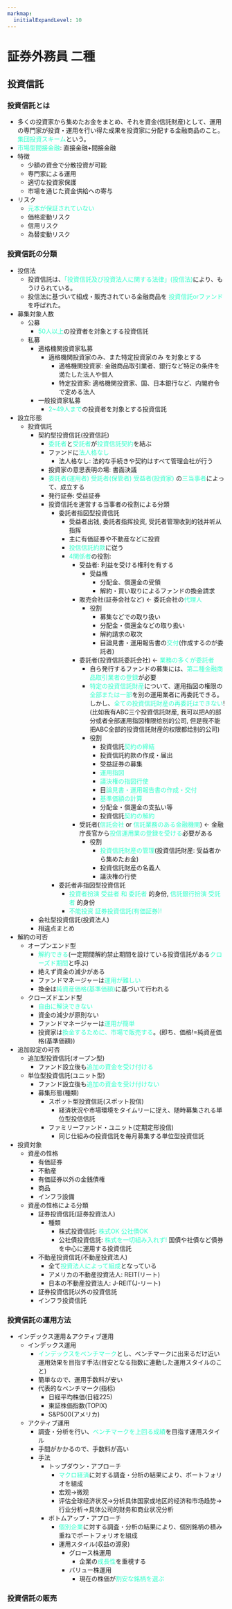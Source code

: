 ```yaml
---
markmap:
  initialExpandLevel: 10
---
```


# 証券外務員 二種

## 投資信託
### 投資信託とは
  - 多くの投資家から集めたお金をまとめ、それを資金(信託財産)として、運用の専門家が投資・運用を行い得た成果を投資家に分配する金融商品のこと。<font color='#33FFCC'>集団投資スキーム</font>という。
  - <font color='#33FFCC'>市場型間接金融</font>: 直接金融+間接金融
  - 特徴
    - 少額の資金で分散投資が可能
    - 専門家による運用
    - 適切な投資家保護
    - 市場を通じた資金供給への寄与
  - リスク
    - <font color='#33FFCC'>元本が保証されていない</font>
    - 価格変動リスク
    - 信用リスク
    - 為替変動リスク

### 投資信託の分類
  - 投信法
    - 投資信託は、<font color='#33FFCC'>「投資信託及び投資法人に関する法律」(投信法)</font>により、もうけられている。
    - 投信法に基づいて組成・販売されている金融商品を <font color='#33FFCC'>投資信託orファンド</font> を呼ばれた。
  - 募集対象人数
    - 公募
      - <font color='#33FFCC'>50人以上</font>の投資者を対象とする投資信託
    - 私募
      - 適格機関投資家私募
        - 適格機関投資家のみ、また特定投資家のみ を対象とする
          - 適格機関投資家: 金融商品取引業者、銀行など特定の条件を満たした法人や個人 
          - 特定投資家: 適格機関投資家、国、日本銀行など、内閣府令で定める法人
      - 一般投資家私募
        - <font color='#33FFCC'>2~49人まで</font>の投資者を対象とする投資信託
  - 設立形態
    - 投資信託
      - 契約型投資信託(投資信託)
        - <font color='#33FFCC'>委託者</font>と<font color='#33FFCC'>受託者</font>が<font color='#33FFCC'>投資信託契約</font>を結ぶ
        - ファンドに<font color='#33FFCC'>法人格なし</font>
          - 法人格なし: 法的な手続きや契約はすべて管理会社が行う
        - 投資家の意思表明の場: 書面決議
        - <font color='#33FFCC'>委託者(運用者) 受託者(保管者) 受益者(投資家)</font> の<font color='#33FFCC'>三当事者</font>によって、成立する
        - 発行証券: 受益証券
        - 投資信託を運営する当事者の役割による分類
          - 委託者指図型投資信託
            - 受益者出钱, 委託者指挥投资, 受託者管理收到的钱并听从指挥
            - 主に有価証券や不動産などに投資
            - <font color='#33FFCC'>投信信託約款</font>に従う
            - <font color='#33FFCC'>4関係者</font>の役割:
              - 受益者: 利益を受ける権利を有する
                - 受益権
                  - 分配金、償還金の受領
                  - 解約・買い取りによるファンドの換金請求
              - 販売会社(証券会社など) ← 委託会社の<font color='#33FFCC'>代理人</font>
                - 役割
                  - 募集などでの取り扱い
                  - 分配金・償還金などの取り扱い
                  - 解約請求の取次
                  - 目論見書・運用報告書の<font color='#33FFCC'>交付</font>(作成するのが委託者)
              - 委託者(投資信託委託会社) ← <font color='#33FFCC'>業務の多くが委託者</font>
                - 自ら発行するファンドの募集には、<font color='#33FFCC'>第二種金融商品取引業者の登録</font>が必要
                - <font color='#33FFCC'>特定の投資信託財産</font>について、運用指図の権限の<font color='#33FFCC'>全部または一部</font>を別の運用業者に再委託できる。しかし、<font color='#33FFCC'>全ての投資信託財産の再委託はできない</font>!(比如我有ABC三个投資信託財産, 我可以把A的部分或者全部運用指図権限给别的公司, 但是我不能把ABC全部的投資信託財産的权限都给别的公司)
                - 役割
                  - 投資信託<font color='#33FFCC'>契約の締結</font>
                  - 投資信託約款の作成・届出
                  - 受益証券の募集
                  - <font color='#33FFCC'>運用指図</font>
                  - <font color='#33FFCC'>議決権の指図行使</font>
                  - 目<font color='#33FFCC'>論見書・運用報告書の作成・交付</font>
                  - <font color='#33FFCC'>基準価額の計算</font>
                  - 分配金・償還金の支払い等
                  - 投資信託<font color='#33FFCC'>契約の解約</font>
              - 受託者(<font color='#33FFCC'>信託会社</font> or <font color='#33FFCC'>信託業務のある金融機関</font>) ← 金融庁長官から<font color='#33FFCC'>投信運用業の登録を受ける</font>必要がある
                - 役割
                  - <font color='#33FFCC'>投資信託財産の管理</font>(投資信託財産: 受益者から集めたお金)
                  - 投資信託財産の名義人
                  - 議決権の行使
          - 委託者非指図型投資信託
            - <font color='#33FFCC'>投資者扮演 受益者 和 委託者</font> 的身份,<font color='#33FFCC'> 信託銀行扮演 受託者</font> 的身份
            - <font color='#33FFCC'>不能投资 証券投資信託(有価証券)!</font>
      - 会社型投資信託(投資法人)
      - 相違点まとめ
  - 解約の可否
    - オープンエンド型
      - <font color='#33FFCC'>解約できる</font>(一定期間解約禁止期間を設けている投資信託がある<font color='#33FFCC'>クローズド期間</font>と呼ぶ)
      - 絶えず資金の減少がある
      - ファンドマネージャーは<font color='#33FFCC'>運用が難しい</font>
      - 換金は<font color='#33FFCC'>純資産価格(基準価額)</font>に基づいて行われる
    - クローズドエンド型
      - <font color='#33FFCC'>自由に解決できない</font>
      - 資金の減少が原則ない
      - ファンドマネージャーは<font color='#33FFCC'>運用が簡単</font>
      - 投資家は<font color='#33FFCC'>換金するために、市場で販売する</font>。(即ち、価格!=純資産価格(基準価額))
  - 追加設定の可否
    - 追加型投資信託(オープン型)
      - ファンド設立後も<font color='#33FFCC'>追加の資金を受け付ける</font>
    - 単位型投資信託(ユニット型)
      - ファンド設立後も<font color='#33FFCC'>追加の資金を受け付けない</font>
      - 募集形態(種類)
        - スポット型投資信託(スポット投信)
          - 経済状況や市場環境をタイムリーに捉え、随時募集される単位型投信信託
        - ファミリーファンド・ユニット(定期定形投信)
          - 同じ仕組みの投資信託を毎月募集する単位型投資信託
  - 投資対象
    - 資産の性格
      - 有価証券
      - 不動産
      - 有価証券以外の金銭債権
      - 商品
      - インフラ設備
    - 資産の性格による分類
      - 証券投資信託(証券投資法人)
        - 種類
          - 株式投資信託: <font color='#33FFCC'>株式OK 公社債OK</font>
          - 公社債投資信託: <font color='#33FFCC'>株式を一切組み入れず!</font> 国債や社債など債券を中心に運用する投資信託
      - 不動産投資信託(不動産投資法人)
        - 全て<font color='#33FFCC'>投資法人によって組成</font>となっている
        - アメリカの不動産投資法人: REIT(リート)
        - 日本の不動産投資法人: J-REIT(J-リート)
      - 証券投資信託以外の投資信託
      - インフラ投資信託
### 投資信託の運用方法
- インデックス運用＆アクティブ運用
  - インデックス運用
    - <font color='#33FFCC'>インデックスをベンチマーク</font>とし、ベンチマークに出来るだけ近い運用効果を目指す手法(目安となる指数に連動した運用スタイルのこと)
    - 簡単なので、運用手数料が安い
    - 代表的なベンチマーク(指标) 
      - 日経平均株価(日経225)
      - 東証株価指数(TOPIX)
      - S&P500(アメリカ)
  - アクティブ運用
    - 調査・分析を行い、<font color='#33FFCC'>ベンチマークを上回る成績</font>を目指す運用スタイル
    - 手間がかかるので、手数料が高い
    - 手法
      - トップダウン・アプローチ
        - <font color='#33FFCC'>マクロ経済</font>に対する調査・分析の結果により、ポートフォリオを組成
        - 宏观→微观 
        - 评估全球经济状况→分析具体国家或地区的经济和市场趋势→行业分析→具体公司的财务和商业状况分析
      - ボトムアップ・アプローチ
        - <font color='#33FFCC'>個別企業</font>に対する調査・分析の結果により、個別銘柄の積み重ねでポートフォリオを組成
        - 運用スタイル(収益の源泉)
          - グロース株運用
            - 企業の<font color='#33FFCC'>成長性</font>を重視する
          - バリュー株運用
            - 現在の株価が<font color='#33FFCC'>割安な銘柄を選ぶ</font>

### 投資信託の販売

